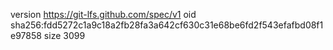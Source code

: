 version https://git-lfs.github.com/spec/v1
oid sha256:fdd5272c1a9c18a2fb28fa3a642cf630c31e68be6fd2f543efafbd08f1e97858
size 3099
